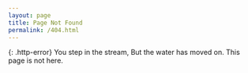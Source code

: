```yaml
---
layout: page
title: Page Not Found
permalink: /404.html
---
```


{: .http-error}
You step in the stream,
But the water has moved on.
This page is not here.
